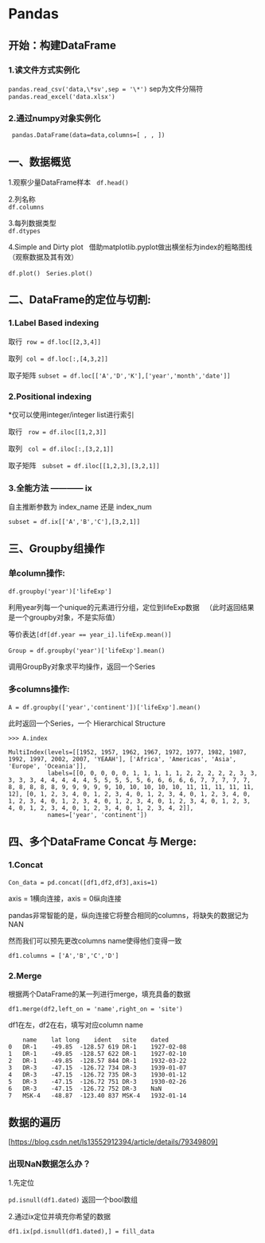 # Pandas
## 开始：构建DataFrame  
### 1.读文件方式实例化 
```pandas.read_csv('data,\*sv',sep = '\*')```  sep为文件分隔符   
```pandas.read_excel('data.xlsx')```  

### 2.通过numpy对象实例化  
``` pandas.DataFrame(data=data,columns=[ , , ])```  


## 一、数据概览
1.观察少量DataFrame样本  
```df.head()```  

2.列名称  
```df.columns```    

3.每列数据类型  
```df.dtypes ```  

4.Simple and Dirty plot  
借助matplotlib.pyplot做出横坐标为index的粗略图线（观察数据及其有效）  

```df.plot()```  
```Series.plot()```  

## 二、DataFrame的定位与切割:  

### 1.Label Based indexing  
取行  ```row = df.loc[[2,3,4]]```  

取列  ```col = df.loc[:,[4,3,2]]```  

取子矩阵  ```subset = df.loc[['A','D','K'],['year','month','date']]```   

### 2.Positional indexing  
*仅可以使用integer/integer list进行索引  

取行  
```row = df.iloc[[1,2,3]]```  

取列  
```col = df.iloc[:,[3,2,1]]```  

取子矩阵  
```subset = df.iloc[[1,2,3],[3,2,1]]```   

### 3.全能方法 ———— ix  

自主推断参数为 index_name 还是 index_num   

```subset = df.ix[['A','B','C'],[3,2,1]]```  

## 三、Groupby组操作  

### 单column操作:  

```df.groupby('year')['lifeExp']```  

利用year列每一个unique的元素进行分组，定位到lifeExp数据  
（此时返回结果是一个groupby对象，不是实际值）   

等价表达```[df[df.year == year_i].lifeExp.mean()]```  


```Group = df.groupby('year')['lifeExp'].mean()```  

调用GroupBy对象求平均操作，返回一个Series  

### 多columns操作:  

```A = df.groupby(['year','continent'])['lifeExp'].mean()```   

此时返回一个Series，一个 Hierarchical Structure  

```>>> A.index```
```
MultiIndex(levels=[[1952, 1957, 1962, 1967, 1972, 1977, 1982, 1987, 1992, 1997, 2002, 2007, 'YEAAH'], ['Africa', 'Americas', 'Asia', 'Europe', 'Oceania']],
           labels=[[0, 0, 0, 0, 0, 1, 1, 1, 1, 1, 2, 2, 2, 2, 2, 3, 3, 3, 3, 3, 4, 4, 4, 4, 4, 5, 5, 5, 5, 5, 6, 6, 6, 6, 6, 7, 7, 7, 7, 7, 8, 8, 8, 8, 8, 9, 9, 9, 9, 9, 10, 10, 10, 10, 10, 11, 11, 11, 11, 11, 12], [0, 1, 2, 3, 4, 0, 1, 2, 3, 4, 0, 1, 2, 3, 4, 0, 1, 2, 3, 4, 0, 1, 2, 3, 4, 0, 1, 2, 3, 4, 0, 1, 2, 3, 4, 0, 1, 2, 3, 4, 0, 1, 2, 3, 4, 0, 1, 2, 3, 4, 0, 1, 2, 3, 4, 0, 1, 2, 3, 4, 2]],
           names=['year', 'continent'])
```  

## 四、多个DataFrame Concat 与 Merge:   

### 1.Concat    

```Con_data = pd.concat([df1,df2,df3],axis=1)```   

axis = 1横向连接，axis = 0纵向连接  

pandas非常智能的是，纵向连接它将整合相同的columns，将缺失的数据记为NAN  

然而我们可以预先更改columns name使得他们变得一致  

```df1.columns = ['A','B','C','D']```  

### 2.Merge  

根据两个DataFrame的某一列进行merge，填充具备的数据  

```df1.merge(df2,left_on = 'name',right_on = 'site') ```  

df1在左，df2在右，填写对应column name  

```
	name	lat	long	ident	site	dated
0	DR-1	-49.85	-128.57	619	DR-1	1927-02-08
1	DR-1	-49.85	-128.57	622	DR-1	1927-02-10
2	DR-1	-49.85	-128.57	844	DR-1	1932-03-22
3	DR-3	-47.15	-126.72	734	DR-3	1939-01-07
4	DR-3	-47.15	-126.72	735	DR-3	1930-01-12
5	DR-3	-47.15	-126.72	751	DR-3	1930-02-26
6	DR-3	-47.15	-126.72	752	DR-3	NaN
7	MSK-4	-48.87	-123.40	837	MSK-4	1932-01-14
```  
## 数据的遍历
[https://blog.csdn.net/ls13552912394/article/details/79349809]
### 出现NaN数据怎么办？  

1.先定位  

```pd.isnull(df1.dated)```  返回一个bool数组  

2.通过ix定位并填充你希望的数据  

```df1.ix[pd.isnull(df1.dated),] = fill_data```






